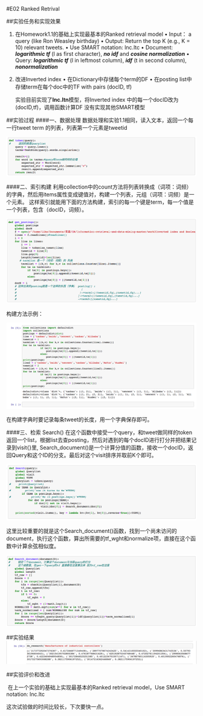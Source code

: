 #E02 Ranked Retrival

##实验任务和实现效果
1. 在Homework1.1的基础上实现最基本的Ranked retrieval model
	• Input： a query (like Ron Weasley birthday)
	• Output: Return the top K (e.g., K = 10) relevant tweets.
	• Use SMART notation: lnc.ltc
	• Document: ***logarithmic tf*** (l as first character), _**no idf**_  and _**cosine normalization**_
	• Query: _**logarithmic tf**_  (l in leftmost column), _**idf**_ (t in second column), _**nonormalization**_
2. 改进Inverted index
	• 在Dictionary中存储每个term的DF
	• 在posting list中存储term在每个doc中的TF with pairs (docID, tf)

	实验目前实现了**lnc.ltn**模型，将Inverted index 中的每一个docID改为(docID,tf)，调用函数计算DF 没有实现其他SMART模型

##实验过程
####一、数据处理
​	数据处理和实验1.1相同，读入文本，返回一个每一行tweet term 的列表，列表第一个元素是tweetid

![[数据处理]](https://github.com/liks144/irGit/blob/master/E02/img/Screen%20Shot%202019-10-22%20at%2015.45.20.png)

####二、索引构建
​	利用collection中的count方法将列表转换成（词项：词频）的字典，然后用items属性变成键值对，构建一个列表，元组（词项：词频）是一个元素。
这样索引就能用下面的方法构建，索引的每一个键是term，每一个值是一个列表，包含（docID，词频）。

![索引构建](https://github.com/liks144/irGit/blob/master/E02/img/Screen%20Shot%202019-10-22%20at%2015.56.47.png)

构建方法示例：

![[索引构建]](https://github.com/liks144/irGit/blob/master/E02/img/Screen%20Shot%202019-10-22%20at%2015.05.27.png)

在构建字典时要记录每条tweet的长度，用一个字典保存即可。

####三、检索 Search()
​	在这个函数中接受一个query，和tweet做同样的token返回一个list，根据list去查posting，然后对遇到的每个docID进行打分并把结果记录到visit\{\}里, Search_document()是一个计算分值的函数，接收一个docID，返回Query和这个ID的分支。最后对这个visit排序并取前K个即可。

![[Search]](https://github.com/liks144/irGit/blob/master/E02/img/Screen%20Shot%202019-10-22%20at%2016.20.11.png)

​	这里比较重要的就是这个Search_document()函数，找到一个尚未访问的document，执行这个函数，算出所需要的tf_wght和normalize项，直接在这个函数中计算余弦相似度。

![[re\_doc]](https://github.com/liks144/irGit/blob/master/E02/img/Screen%20Shot%202019-10-22%20at%2015.56.37.png)

##实验结果
![实验结果](https://github.com/liks144/irGit/blob/master/E02/img/Screen%20Shot%202019-10-22%20at%2015.00.10.png)

##实验评价和改进

​	在上一个实验的基础上实现最基本的Ranked retrieval model，Use SMART notation: lnc.ltc

这次试验做的时间比较长，下次要快一点。